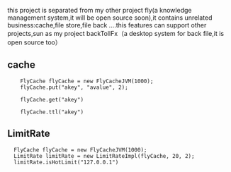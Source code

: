 this project is separated from my other project fly(a knowledge management system,it will be open source soon),it contains unrelated business:cache,file store,file back ....this features can support other projects,sun as my project backTollFx（a desktop system for back file,it is open source too）

## cache

```
    FlyCache flyCache = new FlyCacheJVM(1000);
    flyCache.put("akey", "avalue", 2);
    
    flyCache.get("akey")
    
    flyCache.ttl("akey")
```

## LimitRate

```
  FlyCache flyCache = new FlyCacheJVM(1000);
  LimitRate limitRate = new LimitRateImpl(flyCache, 20, 2);
  limitRate.isHotLimit("127.0.0.1")
```

